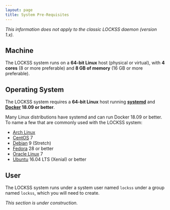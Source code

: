 ```yaml
---
layout: page
title: System Pre-Requisites
---
```


*This information does not apply to the classic LOCKSS daemon (version 1.x).*

## Machine

The LOCKSS system runs on a **64-bit Linux** host (physical or virtual), with **4 cores** (8 or more preferable) and **8 GB of memory** (16 GB or more preferable).

## Operating System

The LOCKSS system requires a **64-bit Linux** host running [**systemd**](https://www.freedesktop.org/wiki/Software/systemd/) and **[Docker](https://www.docker.com/) 18.09 or better**.

Many Linux distributions have systemd and can run Docker 18.09 or better. To name a few that are commonly used with the LOCKSS system:

<!-- #osversion -->
*   [Arch Linux](https://www.archlinux.org/)
*   [CentOS](https://www.centos.org/) 7
*   [Debian](https://www.debian.org/) 9 (Stretch)
*   [Fedora](https://getfedora.org/) 28 or better
*   [Oracle Linux](https://www.oracle.com/linux/) 7
*   [Ubuntu](https://www.ubuntu.com/) 16.04 LTS (Xenial) or better

## User

The LOCKSS system runs under a system user named `lockss` under a group named `lockss`, which you will need to create.

<!-- FIXME -->
*This section is under construction.*
